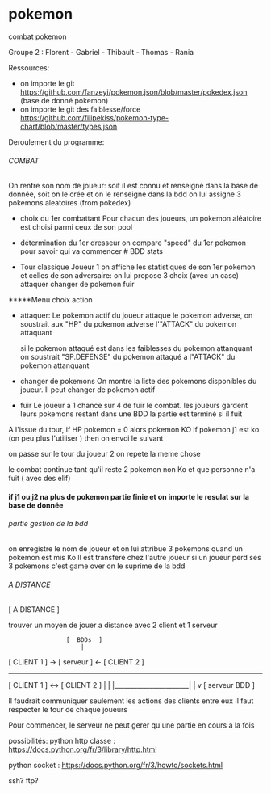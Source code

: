 # pokemon
combat pokemon

Groupe 2 : Florent - Gabriel - Thibault - Thomas - Rania

Ressources: 
- on importe le git https://github.com/fanzeyi/pokemon.json/blob/master/pokedex.json (base de donné pokemon)
- on importe le git des faiblesse/force https://github.com/filipekiss/pokemon-type-chart/blob/master/types.json




Deroulement du programme:
  
###### COMBAT ######

On rentre son nom de joueur: soit il est connu et renseigné dans la base de donnée, soit on le crée et on le renseigne dans la bdd 
on lui assigne 3 pokemons aleatoires (from pokedex)

* choix du 1er combattant
Pour chacun des joueurs, un pokemon aléatoire est choisi parmi ceux de son pool

* détermination du 1er dresseur
on compare "speed" du 1er pokemon pour savoir qui va commencer # BDD stats

* Tour classique Joueur 1
on affiche les statistiques de son 1er pokemon et celles de son adversaire:
on lui propose 3 choix (avec un case) attaquer changer de pokemon fuir



*****Menu choix action
  - attaquer:
    Le pokemon actif du joueur attaque le pokemon adverse,
    on soustrait aux "HP" du pokemon adverse l'"ATTACK" du pokemon attaquant

    si le pokemon attaqué est dans les faiblesses du pokemon attanquant on soustrait "SP.DEFENSE" du pokemon attaqué a l"ATTACK" du pokemon attanquant

  - changer de pokemons
    On montre la liste des pokemons disponibles du joueur.
    Il peut changer de pokemon actif

  - fuir
    Le joueur a 1 chance sur 4 de fuir le combat.
    les joueurs gardent leurs pokemons restant dans une BDD
    la partie est terminé si il fuit
    
A l'issue du tour, if HP pokemon = 0 alors pokemon KO
if pokemon j1 est ko (on peu plus l'utiliser ) then on envoi le suivant
                        
on passe sur le tour du joueur 2 on repete la meme chose



le combat continue tant qu'il reste 2 pokemon non Ko et que personne n'a fuit ( avec des elif)

#### if j1 ou j2 na plus de pokemon partie finie et on importe le resulat sur la base de donnée
                        
 
 

######  partie gestion de la bdd ########
                        
on enregistre le nom de joueur et on lui attribue 3 pokemons
quand un pokemon est mis Ko ll est transferé chez l'autre joueur
si un joueur perd ses 3 pokemons c'est game over on le suprime de la bdd





###### A DISTANCE ######

[ A DISTANCE ]

trouver un moyen de jouer a distance avec 2 client et 1 serveur


                    [  BDDs  ]
                        |
[ CLIENT 1 ]     -> [ serveur ]    <-   [ CLIENT 2 ]


--------------------------------------------------------



[ CLIENT 1 ]     <->    [ CLIENT 2 ]
    |                       |
    |_______________________|
               |
               v
            [ serveur  BDD ]





Il faudrait communiquer seulement les actions des clients entre eux
Il faut respecter le tour de chaque joueurs

Pour commencer, le serveur ne peut gerer qu'une partie en cours a la fois 



possibilités:
python http classe : https://docs.python.org/fr/3/library/http.html

python socket : https://docs.python.org/fr/3/howto/sockets.html



ssh?
ftp?


                        
